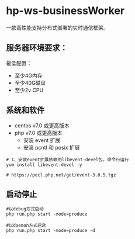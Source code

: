 # hp-ws-businessWorker
一款高性能支持分布式部署的实时通信框架。

## 服务器环境要求：

最低配置：
- 至少4G内存
- 至少40G磁盘
- 至少2v CPU

## 系统和软件

- centos v7.0 或更高版本
- php v7.0 或更高版本
    - 安装 event 扩展
    - 安装 pcntl 和 posix 扩展

```
# 1、安装event扩展依赖的libevent-devel包，命令行运行
yum install libevent-devel -y

# https://pecl.php.net/get/event-3.0.5.tgz
```


## 启动停止

```
#以debug方式启动
php run.php start -mode=produce

#以daemon方式启动
php run.php start -mode=produce -d
```
